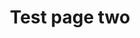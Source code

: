 ---
title: Test page two
description: "child care centers curb ramps education effective communication eligibility criteria emergency management employment healthcare intro service animals title ii title iii web guidance"
tags:
    - title iii
    - web guidance
    - intro
    - child care centers
---